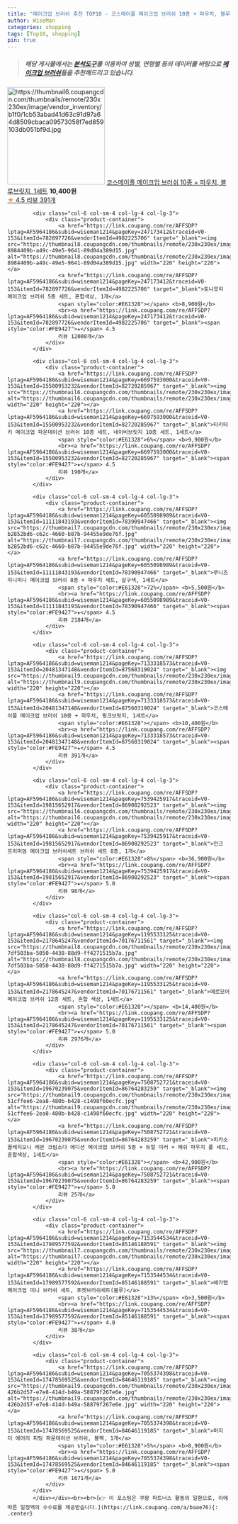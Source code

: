 ```yaml
---
title: "메이크업 브러쉬 추천 TOP10 - 코스메이플 메이크업 브러쉬 10종 + 파우치, 블루브릿지, 1세트"
author: WiseMan
categories: shopping
tags: [Top10, shopping]
pin: true
---
```


> ##### 해당 게시물에서는 [**분석도구**](https://itemscout.io/)를 이용하여 **성별**, **연령별** 등의 데이터를 바탕으로 [**메이크업 브러쉬**](https://link.coupang.com/a/baae76)들을 추천해드리고 있습니다.
<div class="container"><div class="row">
            <div class="col-6 col-sm-4 col-lg-4 col-lg-3">
                <div class="product-container">
                    <a href="https://link.coupang.com/re/AFFSDP?lptag=AF5964186&subid=wiseman1214&pageKey=7133318573&traceid=V0-153&itemId=17892206273&vendorItemId=85225097425" target="_blank"><img src="https://thumbnail6.coupangcdn.com/thumbnails/remote/230x230ex/image/vendor_inventory/b1f0/1cb53abad41d63c91d97a64d8509cbaca09573058f7ed859103db051bf9d.jpg" alt="https://thumbnail6.coupangcdn.com/thumbnails/remote/230x230ex/image/vendor_inventory/b1f0/1cb53abad41d63c91d97a64d8509cbaca09573058f7ed859103db051bf9d.jpg" width="220" height="220"></a>
                    <a href="https://link.coupang.com/re/AFFSDP?lptag=AF5964186&subid=wiseman1214&pageKey=7133318573&traceid=V0-153&itemId=17892206273&vendorItemId=85225097425" target="_blank">코스메이플 메이크업 브러쉬 10종 + 파우치, 블루브릿지, 1세트</a>
                    <span style="color:#E61328"></span> <b>10,400원</b>
                    <br><a href="https://link.coupang.com/re/AFFSDP?lptag=AF5964186&subid=wiseman1214&pageKey=7133318573&traceid=V0-153&itemId=17892206273&vendorItemId=85225097425" target="_blank"><span style="color:#FE9427">★</span> 4.5
                    리뷰 391개</a>
                </div>
            </div>
            
            <div class="col-6 col-sm-4 col-lg-4 col-lg-3">
                <div class="product-container">
                    <a href="https://link.coupang.com/re/AFFSDP?lptag=AF5964186&subid=wiseman1214&pageKey=247173412&traceid=V0-153&itemId=782897726&vendorItemId=4982225706" target="_blank"><img src="https://thumbnail8.coupangcdn.com/thumbnails/remote/230x230ex/image/retail/images/284607194440898-8984409b-a49c-49e5-9641-89d04a389d15.jpg" alt="https://thumbnail8.coupangcdn.com/thumbnails/remote/230x230ex/image/retail/images/284607194440898-8984409b-a49c-49e5-9641-89d04a389d15.jpg" width="220" height="220"></a>
                    <a href="https://link.coupang.com/re/AFFSDP?lptag=AF5964186&subid=wiseman1214&pageKey=247173412&traceid=V0-153&itemId=782897726&vendorItemId=4982225706" target="_blank">토니모리 메이크업 브러쉬 5종 세트, 혼합색상, 1개</a>
                    <span style="color:#E61328"></span> <b>8,900원</b>
                    <br><a href="https://link.coupang.com/re/AFFSDP?lptag=AF5964186&subid=wiseman1214&pageKey=247173412&traceid=V0-153&itemId=782897726&vendorItemId=4982225706" target="_blank"><span style="color:#FE9427">★</span> 4.5
                    리뷰 12000개</a>
                </div>
            </div>
            
            <div class="col-6 col-sm-4 col-lg-4 col-lg-3">
                <div class="product-container">
                    <a href="https://link.coupang.com/re/AFFSDP?lptag=AF5964186&subid=wiseman1214&pageKey=6697593000&traceid=V0-153&itemId=15500953232&vendorItemId=82720285967" target="_blank"><img src="https://thumbnail6.coupangcdn.com/thumbnails/remote/230x230ex/image/vendor_inventory/519c/cd7205b6852aec44d5c4d3d4273a3283f2efca47794f2a3d6c1925ea61f4.png" alt="https://thumbnail6.coupangcdn.com/thumbnails/remote/230x230ex/image/vendor_inventory/519c/cd7205b6852aec44d5c4d3d4273a3283f2efca47794f2a3d6c1925ea61f4.png" width="220" height="220"></a>
                    <a href="https://link.coupang.com/re/AFFSDP?lptag=AF5964186&subid=wiseman1214&pageKey=6697593000&traceid=V0-153&itemId=15500953232&vendorItemId=82720285967" target="_blank">타키타키 메이크업 파운데이션 브러쉬 10종 세트, 네이비브릿지 10종 세트, 1세트</a>
                    <span style="color:#E61328">6%</span> <b>9,900원</b>
                    <br><a href="https://link.coupang.com/re/AFFSDP?lptag=AF5964186&subid=wiseman1214&pageKey=6697593000&traceid=V0-153&itemId=15500953232&vendorItemId=82720285967" target="_blank"><span style="color:#FE9427">★</span> 4.5
                    리뷰 190개</a>
                </div>
            </div>
            
            <div class="col-6 col-sm-4 col-lg-4 col-lg-3">
                <div class="product-container">
                    <a href="https://link.coupang.com/re/AFFSDP?lptag=AF5964186&subid=wiseman1214&pageKey=6055098989&traceid=V0-153&itemId=11111843193&vendorItemId=78390947466" target="_blank"><img src="https://thumbnail7.coupangcdn.com/thumbnails/remote/230x230ex/image/retail/images/10658815057931365-b2852bd6-c62c-4660-b87b-94455e9de76f.jpg" alt="https://thumbnail7.coupangcdn.com/thumbnails/remote/230x230ex/image/retail/images/10658815057931365-b2852bd6-c62c-4660-b87b-94455e9de76f.jpg" width="220" height="220"></a>
                    <a href="https://link.coupang.com/re/AFFSDP?lptag=AF5964186&subid=wiseman1214&pageKey=6055098989&traceid=V0-153&itemId=11111843193&vendorItemId=78390947466" target="_blank">쭈니즈 미니미니 메이크업 브러쉬 8종 + 파우치 세트, 살구색, 1세트</a>
                    <span style="color:#E61328">72%</span> <b>5,500원</b>
                    <br><a href="https://link.coupang.com/re/AFFSDP?lptag=AF5964186&subid=wiseman1214&pageKey=6055098989&traceid=V0-153&itemId=11111843193&vendorItemId=78390947466" target="_blank"><span style="color:#FE9427">★</span> 4.5
                    리뷰 2184개</a>
                </div>
            </div>
            
            <div class="col-6 col-sm-4 col-lg-4 col-lg-3">
                <div class="product-container">
                    <a href="https://link.coupang.com/re/AFFSDP?lptag=AF5964186&subid=wiseman1214&pageKey=7133318573&traceid=V0-153&itemId=20481347148&vendorItemId=87560319024" target="_blank"><img src="https://thumbnail9.coupangcdn.com/thumbnails/remote/230x230ex/image/vendor_inventory/4c39/b3ddfd137a4444cc44cc2c73284bd91dd2998933f1b1f30d8b563aabf601.jpg" alt="https://thumbnail9.coupangcdn.com/thumbnails/remote/230x230ex/image/vendor_inventory/4c39/b3ddfd137a4444cc44cc2c73284bd91dd2998933f1b1f30d8b563aabf601.jpg" width="220" height="220"></a>
                    <a href="https://link.coupang.com/re/AFFSDP?lptag=AF5964186&subid=wiseman1214&pageKey=7133318573&traceid=V0-153&itemId=20481347148&vendorItemId=87560319024" target="_blank">코스메이플 메이크업 브러쉬 10종 + 파우치, 핑크브릿지, 1세트</a>
                    <span style="color:#E61328"></span> <b>10,400원</b>
                    <br><a href="https://link.coupang.com/re/AFFSDP?lptag=AF5964186&subid=wiseman1214&pageKey=7133318573&traceid=V0-153&itemId=20481347148&vendorItemId=87560319024" target="_blank"><span style="color:#FE9427">★</span> 4.5
                    리뷰 391개</a>
                </div>
            </div>
            
            <div class="col-6 col-sm-4 col-lg-4 col-lg-3">
                <div class="product-container">
                    <a href="https://link.coupang.com/re/AFFSDP?lptag=AF5964186&subid=wiseman1214&pageKey=7539425917&traceid=V0-153&itemId=19815652917&vendorItemId=86908292523" target="_blank"><img src="https://thumbnail6.coupangcdn.com/thumbnails/remote/230x230ex/image/vendor_inventory/af89/edbc19c7463f04b2115b61b33c3c2837330677859fc77cc3faa2d5b67bfb.jpg" alt="https://thumbnail6.coupangcdn.com/thumbnails/remote/230x230ex/image/vendor_inventory/af89/edbc19c7463f04b2115b61b33c3c2837330677859fc77cc3faa2d5b67bfb.jpg" width="220" height="220"></a>
                    <a href="https://link.coupang.com/re/AFFSDP?lptag=AF5964186&subid=wiseman1214&pageKey=7539425917&traceid=V0-153&itemId=19815652917&vendorItemId=86908292523" target="_blank">안크 프리미엄 메이크업 브러쉬세트 브러쉬 세트 8종, 1개</a>
                    <span style="color:#E61328">8%</span> <b>36,900원</b>
                    <br><a href="https://link.coupang.com/re/AFFSDP?lptag=AF5964186&subid=wiseman1214&pageKey=7539425917&traceid=V0-153&itemId=19815652917&vendorItemId=86908292523" target="_blank"><span style="color:#FE9427">★</span> 5.0
                    리뷰 98개</a>
                </div>
            </div>
            
            <div class="col-6 col-sm-4 col-lg-4 col-lg-3">
                <div class="product-container">
                    <a href="https://link.coupang.com/re/AFFSDP?lptag=AF5964186&subid=wiseman1214&pageKey=1195533125&traceid=V0-153&itemId=2178645247&vendorItemId=70176711561" target="_blank"><img src="https://thumbnail8.coupangcdn.com/thumbnails/remote/230x230ex/image/retail/images/13040399648321166-7df503ba-5050-4438-88d9-ff4271515b7a.jpg" alt="https://thumbnail8.coupangcdn.com/thumbnails/remote/230x230ex/image/retail/images/13040399648321166-7df503ba-5050-4438-88d9-ff4271515b7a.jpg" width="220" height="220"></a>
                    <a href="https://link.coupang.com/re/AFFSDP?lptag=AF5964186&subid=wiseman1214&pageKey=1195533125&traceid=V0-153&itemId=2178645247&vendorItemId=70176711561" target="_blank">에르모어 메이크업 브러쉬 12종 세트, 혼합 색상, 1세트</a>
                    <span style="color:#E61328"></span> <b>14,400원</b>
                    <br><a href="https://link.coupang.com/re/AFFSDP?lptag=AF5964186&subid=wiseman1214&pageKey=1195533125&traceid=V0-153&itemId=2178645247&vendorItemId=70176711561" target="_blank"><span style="color:#FE9427">★</span> 5.0
                    리뷰 2976개</a>
                </div>
            </div>
            
            <div class="col-6 col-sm-4 col-lg-4 col-lg-3">
                <div class="product-container">
                    <a href="https://link.coupang.com/re/AFFSDP?lptag=AF5964186&subid=wiseman1214&pageKey=7508752721&traceid=V0-153&itemId=19670239075&vendorItemId=86764283259" target="_blank"><img src="https://thumbnail9.coupangcdn.com/thumbnails/remote/230x230ex/image/retail/images/1029600533088158-51cffee6-2ea8-480b-b428-c1498f60ecfc.jpg" alt="https://thumbnail9.coupangcdn.com/thumbnails/remote/230x230ex/image/retail/images/1029600533088158-51cffee6-2ea8-480b-b428-c1498f60ecfc.jpg" width="220" height="220"></a>
                    <a href="https://link.coupang.com/re/AFFSDP?lptag=AF5964186&subid=wiseman1214&pageKey=7508752721&traceid=V0-153&itemId=19670239075&vendorItemId=86764283259" target="_blank">피카소꼴레지오니 레몬 크림소다 에디션 메이크업 브러쉬 5종 + 듀얼 미러 + 메쉬 파우치 풀 세트, 혼합색상, 1세트</a>
                    <span style="color:#E61328"></span> <b>42,900원</b>
                    <br><a href="https://link.coupang.com/re/AFFSDP?lptag=AF5964186&subid=wiseman1214&pageKey=7508752721&traceid=V0-153&itemId=19670239075&vendorItemId=86764283259" target="_blank"><span style="color:#FE9427">★</span> 5.0
                    리뷰 25개</a>
                </div>
            </div>
            
            <div class="col-6 col-sm-4 col-lg-4 col-lg-3">
                <div class="product-container">
                    <a href="https://link.coupang.com/re/AFFSDP?lptag=AF5964186&subid=wiseman1214&pageKey=7153544534&traceid=V0-153&itemId=17989577592&vendorItemId=85146188591" target="_blank"><img src="https://thumbnail7.coupangcdn.com/thumbnails/remote/230x230ex/image/vendor_inventory/7ebe/5e2f7ed2e47573ca9635ba39abd449fcd070c9df3af4e4c712f835f35d51.png" alt="https://thumbnail7.coupangcdn.com/thumbnails/remote/230x230ex/image/vendor_inventory/7ebe/5e2f7ed2e47573ca9635ba39abd449fcd070c9df3af4e4c712f835f35d51.png" width="220" height="220"></a>
                    <a href="https://link.coupang.com/re/AFFSDP?lptag=AF5964186&subid=wiseman1214&pageKey=7153544534&traceid=V0-153&itemId=17989577592&vendorItemId=85146188591" target="_blank">배가랩 메이크업 미니 브러쉬 세트, 포켓브러쉬세트(블루)</a>
                    <span style="color:#E61328">13%</span> <b>3,500원</b>
                    <br><a href="https://link.coupang.com/re/AFFSDP?lptag=AF5964186&subid=wiseman1214&pageKey=7153544534&traceid=V0-153&itemId=17989577592&vendorItemId=85146188591" target="_blank"><span style="color:#FE9427">★</span> 4.0
                    리뷰 38개</a>
                </div>
            </div>
            
            <div class="col-6 col-sm-4 col-lg-4 col-lg-3">
                <div class="product-container">
                    <a href="https://link.coupang.com/re/AFFSDP?lptag=AF5964186&subid=wiseman1214&pageKey=7055374398&traceid=V0-153&itemId=17478569525&vendorItemId=84646119185" target="_blank"><img src="https://thumbnail9.coupangcdn.com/thumbnails/remote/230x230ex/image/retail/images/284613567557358-426b2d57-e7e8-414d-b49a-58879f267e6e.jpg" alt="https://thumbnail9.coupangcdn.com/thumbnails/remote/230x230ex/image/retail/images/284613567557358-426b2d57-e7e8-414d-b49a-58879f267e6e.jpg" width="220" height="220"></a>
                    <a href="https://link.coupang.com/re/AFFSDP?lptag=AF5964186&subid=wiseman1214&pageKey=7055374398&traceid=V0-153&itemId=17478569525&vendorItemId=84646119185" target="_blank">머지 더 에어리 피팅 파운데이션 브러쉬, 블랙, 1개</a>
                    <span style="color:#E61328">5%</span> <b>8,900원</b>
                    <br><a href="https://link.coupang.com/re/AFFSDP?lptag=AF5964186&subid=wiseman1214&pageKey=7055374398&traceid=V0-153&itemId=17478569525&vendorItemId=84646119185" target="_blank"><span style="color:#FE9427">★</span> 5.0
                    리뷰 1671개</a>
                </div>
            </div>
            </div></div><br><br>[👉 이 포스팅은 쿠팡 파트너스 활동의 일환으로, 이에 따른 일정액의 수수료를 제공받습니다.](https://link.coupang.com/a/baae76){: .center}